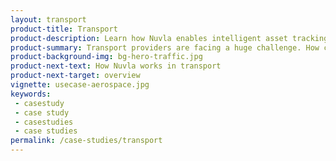 ```yaml
---
layout: transport
product-title: Transport
product-description: Learn how Nuvla enables intelligent asset tracking, payment systems and AI automation in the public transport sector.
product-summary: Transport providers are facing a huge challenge. How can they improve customer experience, respond to sustainable development goals, increase efficiency and reduce costs?
product-background-img: bg-hero-traffic.jpg
product-next-text: How Nuvla works in transport
product-next-target: overview
vignette: usecase-aerospace.jpg
keywords:
 - casestudy
 - case study
 - casestudies
 - case studies
permalink: /case-studies/transport
---
```

